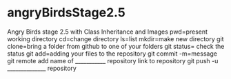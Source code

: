 # angryBirdsStage2.5
Angry Birds stage 2.5 with Class Inheritance and Images
pwd=present working directory
cd=change directory
ls=list
mkdir=make new directory
git clone=bring a folder from github to one of your folders
git status= check the status
git add=adding your files to the repository 
git commit -m=message
git remote add name of ___________ repository link to repository
git push -u ______________ repository